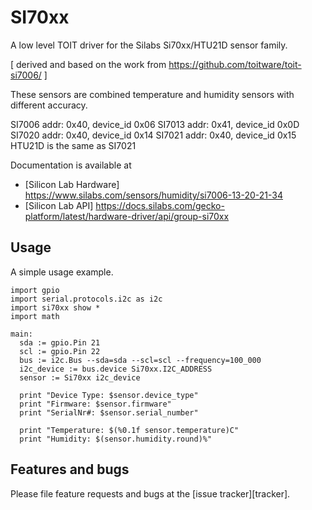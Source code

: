 # SI70xx

A low level TOIT driver for the Silabs Si70xx/HTU21D sensor family.

[ derived and based on the work from https://github.com/toitware/toit-si7006/ ]

These sensors are combined temperature and humidity sensors with different accuracy.

SI7006 addr: 0x40, device_id 0x06
SI7013 addr: 0x41, device_id 0x0D
SI7020 addr: 0x40, device_id 0x14
SI7021 addr: 0x40, device_id 0x15
HTU21D is the same as SI7021

Documentation is available at
* [Silicon Lab Hardware] https://www.silabs.com/sensors/humidity/si7006-13-20-21-34
* [Silicon Lab API] https://docs.silabs.com/gecko-platform/latest/hardware-driver/api/group-si70xx

## Usage
A simple usage example.

``` toit
import gpio
import serial.protocols.i2c as i2c
import si70xx show *
import math

main:
  sda := gpio.Pin 21
  scl := gpio.Pin 22
  bus := i2c.Bus --sda=sda --scl=scl --frequency=100_000
  i2c_device := bus.device Si70xx.I2C_ADDRESS
  sensor := Si70xx i2c_device

  print "Device Type: $sensor.device_type"
  print "Firmware: $sensor.firmware"
  print "SerialNr#: $sensor.serial_number"

  print "Temperature: $(%0.1f sensor.temperature)C"
  print "Humidity: $(sensor.humidity.round)%"
```

## Features and bugs

Please file feature requests and bugs at the [issue tracker][tracker].
